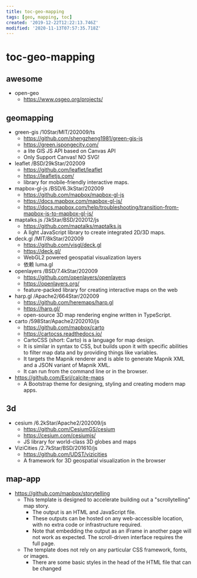 ```yaml
---
title: toc-geo-mapping
tags: [geo, mapping, toc]
created: '2019-12-22T12:22:13.746Z'
modified: '2020-11-13T07:57:35.718Z'
---
```


# toc-geo-mapping

## awesome

- open-geo
  - https://www.osgeo.org/projects/

## geomapping

- green-gis /10Star/MIT/202009/ts
  - https://github.com/shengzheng1981/green-gis-js
  - https://green.ispongecity.com/
  - a lite GIS JS API based on Canvas API
  - Only Support Canvas! NO SVG!
- leaflet /BSD/29kStar/202009
  - https://github.com/leaflet/leaflet
  - https://leafletjs.com/
  - library for mobile-friendly interactive maps.
- mapbox-gl-js /BSD/6.3kStar/202009
  - https://github.com/mapbox/mapbox-gl-js
  - https://docs.mapbox.com/mapbox-gl-js/
  - https://docs.mapbox.com/help/troubleshooting/transition-from-mapbox-js-to-mapbox-gl-js/
- maptalks.js /3kStar/BSD/202012/js
  - https://github.com/maptalks/maptalks.js
  - A light JavaScript library to create integrated 2D/3D maps.
- deck.gl /MIT/8kStar/202009
  - https://github.com/visgl/deck.gl
  - https://deck.gl/
  - WebGL2 powered geospatial visualization layers
  - 依赖 luma.gl
- openlayers /BSD/7.4kStar/202009
  - https://github.com/openlayers/openlayers
  - https://openlayers.org/
  - feature-packed library for creating interactive maps on the web
- harp.gl /Apache2/664Star/202009
  - https://github.com/heremaps/harp.gl
  - https://harp.gl/
  -  open-source 3D map rendering engine written in TypeScript.
- carto /598Star/Apache2/202010/js
  - https://github.com/mapbox/carto
  - https://cartocss.readthedocs.io/
  - CartoCSS (short: Carto) is a language for map design.
  - It is similar in syntax to CSS, but builds upon it with specific abilities to filter map data and by providing things like variables.
  - It targets the Mapnik renderer and is able to generate Mapnik XML and a JSON variant of Mapnik XML. 
  - It can run from the command line or in the browser.
- https://github.com/Esri/calcite-maps
  - A Bootstrap theme for designing, styling and creating modern map apps.

## 3d

- cesium /6.2kStar/Apache2/202009/js
  - https://github.com/CesiumGS/cesium
  - https://cesium.com/cesiumjs/
  - JS library for world-class 3D globes and maps
- ViziCities /2.7kStar/BSD/201610/js
  - https://github.com/UDST/vizicities
  - A framework for 3D geospatial visualization in the browser

## map-app

- https://github.com/mapbox/storytelling
  - This template is designed to accelerate building out a "scrollytelling" map story.
    - The output is an HTML and JavaScript file. 
    - These outputs can be hosted on any web-accessible location, with no extra code or infrastructure required. 
    - Note that embedding the output as an iFrame in another page will not work as expected. The scroll-driven interface requires the full page.
  - The template does not rely on any particular CSS framework, fonts, or images. 
    - There are some basic styles in the head of the HTML file that can be changed

